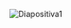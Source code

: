 

![Diapositiva1](https://user-images.githubusercontent.com/59898130/193433346-3d4b5c12-aa78-438f-8cc2-456d97e11d95.JPG)
